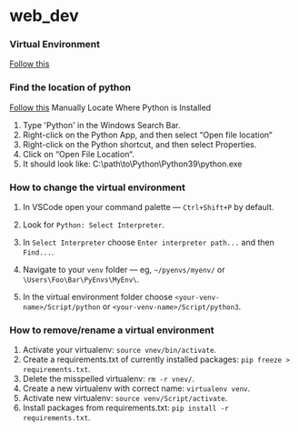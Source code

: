 # web_dev

### Virtual Environment

[Follow this](https://mothergeo-py.readthedocs.io/en/latest/development/how-to/venv-win.html#install-virtualenv-win)

### Find the location of python

[Follow this](https://datatofish.com/locate-python-windows/)
Manually Locate Where Python is Installed

1. Type 'Python' in the Windows Search Bar.
2. Right-click on the Python App, and then select “Open file location“
3. Right-click on the Python shortcut, and then select Properties.
4. Click on “Open File Location“.
5. It should look like: C:\path\to\Python\Python39\python.exe

### How to change the virtual environment

1. In VSCode open your command palette — `Ctrl+Shift+P` by default.

2. Look for `Python: Select Interpreter`.

3. In `Select Interpreter` choose `Enter interpreter path...` and then `Find...`.

4. Navigate to your `venv` folder — eg, `~/pyenvs/myenv/` or `\Users\Foo\Bar\PyEnvs\MyEnv\`.

5. In the virtual environment folder choose `<your-venv-name>/Script/python` or `<your-venv-name>/Script/python3`.

### How to remove/rename a virtual environment

1. Activate your virtualenv: `source vnev/bin/activate`.
2. Create a requirements.txt of currently installed packages: `pip freeze > requirements.txt`.
3. Delete the misspelled virtualenv: `rm -r vnev/`.
4. Create a new virtualenv with correct name: `virtualenv venv`.
5. Activate new virtualenv: `source venv/Script/activate`.
6. Install packages from requirements.txt: `pip install -r requirements.txt`.
